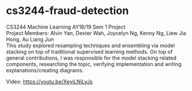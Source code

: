 # cs3244-fraud-detection
CS3244 Machine Learning AY18/19 Sem 1 Project  
Project Members: Alvin Yan, Dexter Wah, Joycelyn Ng, Kenny Ng, Liew Jia Hong, Au Liang Jun  
This study explored resampling techniques and ensembling via model stacking on top of traditional supervised learning methods. On top of general contributions, I was responsible for the model stacking related components, researching the topic, verifying implementation and writing explanations/creating diagrams.
  
Video: https://youtu.be/XeyjLNjLvJs
